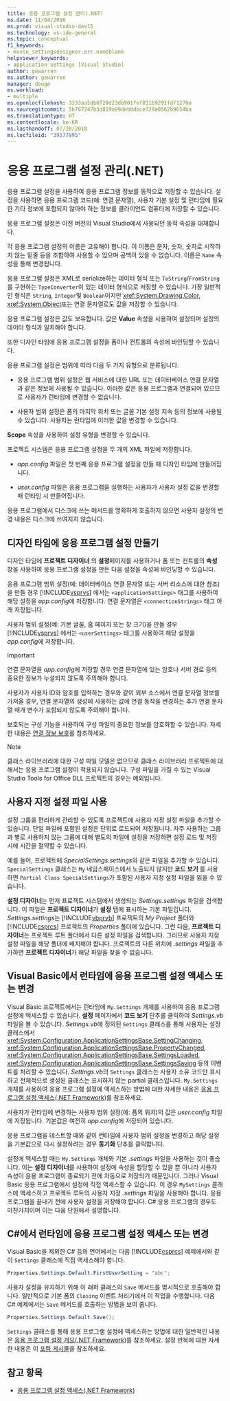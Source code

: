 ```yaml
---
title: 응용 프로그램 설정 관리(.NET)
ms.date: 11/04/2016
ms.prod: visual-studio-dev15
ms.technology: vs-ide-general
ms.topic: conceptual
f1_keywords:
- msvse_settingsdesigner.err.nameblank
helpviewer_keywords:
- application settings [Visual Studio]
author: gewarren
ms.author: gewarren
manager: douge
ms.workload:
- multiple
ms.openlocfilehash: 3333aa5db6f28d23db901fef811b9291fdf1270e
ms.sourcegitcommit: 5b767247b3d819a99deb0dbce729a0562b9654ba
ms.translationtype: HT
ms.contentlocale: ko-KR
ms.lasthandoff: 07/20/2018
ms.locfileid: "39177895"
---
```

# <a name="manage-application-settings-net"></a>응용 프로그램 설정 관리(.NET)

응용 프로그램 설정을 사용하여 응용 프로그램 정보를 동적으로 저장할 수 있습니다. 설정을 사용하면 응용 프로그램 코드(예: 연결 문자열), 사용자 기본 설정 및 런타임에 필요한 기타 정보에 포함되지 않아야 하는 정보를 클라이언트 컴퓨터에 저장할 수 있습니다.

응용 프로그램 설정은 이전 버전의 Visual Studio에서 사용되던 동적 속성을 대체합니다.

각 응용 프로그램 설정의 이름은 고유해야 합니다. 이 이름은 문자, 숫자, 숫자로 시작하지 않는 밑줄 등을 조합하여 사용할 수 있으며 공백이 있을 수 없습니다. 이름은 `Name` 속성을 통해 변경됩니다.

응용 프로그램 설정은 XML로 serialize하는 데이터 형식 또는 `ToString`/`FromString`를 구현하는 `TypeConverter`이 있는 데이터 형식으로 저장할 수 있습니다. 가장 일반적인 형식은 `String`, `Integer`및 `Boolean`이지만 <xref:System.Drawing.Color>, <xref:System.Object>또는 연결 문자열로도 값을 저장할 수 있습니다.

응용 프로그램 설정은 값도 보유합니다. 값은 **Value** 속성을 사용하여 설정되며 설정의 데이터 형식과 일치해야 합니다.

또한 디자인 타임에 응용 프로그램 설정을 폼이나 컨트롤의 속성에 바인딩할 수 있습니다.

응용 프로그램 설정은 범위에 따라 다음 두 가지 유형으로 분류됩니다.

- 응용 프로그램 범위 설정은 웹 서비스에 대한 URL 또는 데이터베이스 연결 문자열과 같은 정보에 사용될 수 있습니다. 이러한 값은 응용 프로그램과 연결되어 있으므로 사용자가 런타임에 변경할 수 없습니다.

- 사용자 범위 설정은 폼의 마지막 위치 또는 글꼴 기본 설정 지속 등의 정보에 사용될 수 있습니다. 사용자는 런타임에 이러한 값을 변경할 수 있습니다.

**Scope** 속성을 사용하여 설정 유형을 변경할 수 있습니다.

프로젝트 시스템은 응용 프로그램 설정을 두 개의 XML 파일에 저장합니다.

- *app.config* 파일은 첫 번째 응용 프로그램 설정을 만들 때 디자인 타임에 만들어집니다.

- *user.config* 파일은 응용 프로그램을 실행하는 사용자가 사용자 설정 값을 변경할 때 런타임 시 만들어집니다.

응용 프로그램에서 디스크에 쓰는 메서드를 명확하게 호출하지 않으면 사용자 설정의 변경 내용은 디스크에 쓰여지지 않습니다.

## <a name="create-application-settings-at-design-time"></a>디자인 타임에 응용 프로그램 설정 만들기

디자인 타임에 **프로젝트 디자이너** 의 **설정**페이지를 사용하거나 폼 또는 컨트롤의 **속성** 창을 사용하여 응용 프로그램 설정을 만든 다음 설정을 속성에 바인딩할 수 있습니다.

응용 프로그램 범위 설정(예: 데이터베이스 연결 문자열 또는 서버 리소스에 대한 참조)을 만들 경우 [!INCLUDE[vsprvs](../code-quality/includes/vsprvs_md.md)] 에서는 `<applicationSettings>` 태그를 사용하여 해당 설정을 *app.config*에 저장합니다. 연결 문자열은 `<connectionStrings>` 태그 아래 저장됩니다.

사용자 범위 설정(예: 기본 글꼴, 홈 페이지 또는 창 크기)을 만들 경우 [!INCLUDE[vsprvs](../code-quality/includes/vsprvs_md.md)] 에서는 `<userSettings>` 태그를 사용하여 해당 설정을 *app.config*에 저장합니다.

> [!IMPORTANT]
> 연결 문자열을 *app.config*에 저장할 경우 연결 문자열에 있는 암호나 서버 경로 등의 중요한 정보가 누설되지 않도록 주의해야 합니다.
>
> 사용자가 사용자 ID와 암호를 입력하는 경우와 같이 외부 소스에서 연결 문자열 정보를 가져올 경우, 연결 문자열의 생성에 사용하는 값에 연결 동작을 변경하는 추가 연결 문자열 매개 변수가 포함되지 않도록 주의해야 합니다.
>
> 보호되는 구성 기능을 사용하여 구성 파일의 중요한 정보를 암호화할 수 있습니다. 자세한 내용은 [연결 정보 보호](/dotnet/framework/data/adonet/protecting-connection-information)를 참조하세요.

> [!NOTE]
> 클래스 라이브러리에 대한 구성 파일 모델은 없으므로 클래스 라이브러리 프로젝트에 대해서는 응용 프로그램 설정이 적용되지 않습니다. 구성 파일을 가질 수 있는 Visual Studio Tools for Office DLL 프로젝트의 경우는 예외입니다.

## <a name="use-customized-settings-files"></a>사용자 지정 설정 파일 사용

설정 그룹을 편리하게 관리할 수 있도록 프로젝트에 사용자 지정 설정 파일을 추가할 수 있습니다. 단일 파일에 포함된 설정은 단위로 로드되어 저장됩니다. 자주 사용하는 그룹과 별로 사용하지 않는 그룹에 대해 별도의 파일에 설정을 저장하면 설정 로드 및 저장 시에 시간을 절약할 수 있습니다.

예를 들어, 프로젝트에 *SpecialSettings.settings*와 같은 파일을 추가할 수 있습니다. `SpecialSettings` 클래스는 `My` 네임스페이스에서 노출되지 않지만 **코드 보기** 를 사용하면 `Partial Class SpecialSettings`가 포함된 사용자 지정 설정 파일을 읽을 수 있습니다.

**설정 디자이너**는 먼저 프로젝트 시스템에서 생성되는 *Settings.settings* 파일을 검색합니다. 이 파일은 **프로젝트 디자이너**가 **설정** 탭에 표시하는 기본 파일입니다. *Settings.settings*는 [!INCLUDE[vbprvb](../code-quality/includes/vbprvb_md.md)] 프로젝트의 *My Project* 폴더와 [!INCLUDE[csprcs](../data-tools/includes/csprcs_md.md)] 프로젝트의 *Properties* 폴더에 있습니다. 그런 다음, **프로젝트 디자이너**는 프로젝트 루트 폴더에서 다른 설정 파일을 검색합니다. 그러므로 사용자 지정 설정 파일을 해당 폴더에 배치해야 합니다. 프로젝트의 다른 위치에 *.settings* 파일을 추가하면 **프로젝트 디자이너**가 해당 파일을 찾을 수 없습니다.

## <a name="access-or-change-application-settings-at-run-time-in-visual-basic"></a>Visual Basic에서 런타임에 응용 프로그램 설정 액세스 또는 변경

Visual Basic 프로젝트에서는 런타임에 `My.Settings` 개체를 사용하여 응용 프로그램 설정에 액세스할 수 있습니다. **설정** 페이지에서 **코드 보기** 단추를 클릭하여 *Settings.vb* 파일을 볼 수 있습니다. *Settings.vb*에 정의된 `Settings` 클래스를 통해 사용자는 설정 클래스에서 <xref:System.Configuration.ApplicationSettingsBase.SettingChanging>, <xref:System.Configuration.ApplicationSettingsBase.PropertyChanged>, <xref:System.Configuration.ApplicationSettingsBase.SettingsLoaded>, <xref:System.Configuration.ApplicationSettingsBase.SettingsSaving> 등의 이벤트를 처리할 수 있습니다. *Settings.vb*의 `Settings` 클래스는 사용자 소유 코드만 표시하고 전체적으로 생성된 클래스는 표시하지 않는 partial 클래스입니다. `My.Settings` 개체를 사용하여 응용 프로그램 설정에 액세스하는 방법에 대한 자세한 내용은 [응용 프로그램 설정 액세스(.NET Framework)](/dotnet/visual-basic/developing-apps/programming/app-settings/accessing-application-settings)를 참조하세요.

사용자가 런타임에 변경하는 사용자 범위 설정(예: 폼의 위치)의 값은 *user.config* 파일에 저장됩니다. 기본값은 여전히 *app.config*에 저장되어 있습니다.

응용 프로그램을 테스트할 때와 같이 런타임에 사용자 범위 설정을 변경하고 해당 설정을 기본값으로 다시 설정하려는 경우 **동기화** 단추를 클릭합니다.

설정에 액세스할 때는 `My.Settings` 개체와 기본 *.settings* 파일을 사용하는 것이 좋습니다. 이는 **설정 디자이너**를 사용하여 설정에 속성을 할당할 수 있을 뿐 아니라 사용자 속성이 응용 프로그램이 종료되기 전에 자동으로 저장되기 때문입니다. 그러나 Visual Basic 응용 프로그램에서 설정에 직접 액세스할 수 있습니다. 이 경우 `MySettings` 클래스에 액세스하고 프로젝트 루트의 사용자 지정 *.settings* 파일을 사용해야 합니다. 응용 프로그램을 끝내기 전에 사용자 설정을 저장해야 합니다. C# 응용 프로그램의 경우도 마찬가지이며 이는 다음 단원에서 설명합니다.

## <a name="access-or-change-application-settings-at-run-time-in-c"></a>C#에서 런타임에 응용 프로그램 설정 액세스 또는 변경 #

Visual Basic을 제외한 C# 등의 언어에서는 다음 [!INCLUDE[csprcs](../data-tools/includes/csprcs_md.md)] 예제에서와 같이 `Settings` 클래스에 직접 액세스해야 합니다.

```csharp
Properties.Settings.Default.FirstUserSetting = "abc";
```

사용자 설정을 유지하기 위해 이 래퍼 클래스의 `Save` 메서드를 명시적으로 호출해야 합니다. 일반적으로 기본 폼의 `Closing` 이벤트 처리기에서 이 작업을 수행합니다. 다음 C# 예제에서는 `Save` 메서드를 호출하는 방법을 보여 줍니다.

```csharp
Properties.Settings.Default.Save();
```

`Settings` 클래스를 통해 응용 프로그램 설정에 액세스하는 방법에 대한 일반적인 내용은 [응용 프로그램 설정 개요(.NET Framework)](/dotnet/framework/winforms/advanced/application-settings-overview)를 참조하세요. 설정 반복에 대한 자세한 내용은 이 [포럼 게시물](http://social.msdn.microsoft.com/Forums/vstudio/40fbb470-f1e8-4a02-a4a0-9f62b54d0fc4/is-this-possible-propertiessettingsdefault?forum=csharpgeneral)을 참조하세요.

## <a name="see-also"></a>참고 항목

- [응용 프로그램 설정 액세스(.NET Framework)](/dotnet/visual-basic/developing-apps/programming/app-settings/accessing-application-settings)
